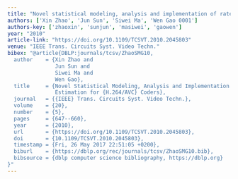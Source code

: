 ```yaml
---
title: "Novel statistical modeling, analysis and implementation of rate-distortion estimation for H. 264/AVC coders"
authors: ['Xin Zhao', 'Jun Sun', 'Siwei Ma', 'Wen Gao 0001']
authors-key: ['zhaoxin', 'sunjun', 'masiwei', 'gaowen']
year: "2010"
article-link: "https://doi.org/10.1109/TCSVT.2010.2045803"
venue: "IEEE Trans. Circuits Syst. Video Techn."
bibex: "@article{DBLP:journals/tcsv/ZhaoSMG10,
  author    = {Xin Zhao and
               Jun Sun and
               Siwei Ma and
               Wen Gao},
  title     = {Novel Statistical Modeling, Analysis and Implementation of Rate-Distortion
               Estimation for {H.264/AVC} Coders},
  journal   = {{IEEE} Trans. Circuits Syst. Video Techn.},
  volume    = {20},
  number    = {5},
  pages     = {647--660},
  year      = {2010},
  url       = {https://doi.org/10.1109/TCSVT.2010.2045803},
  doi       = {10.1109/TCSVT.2010.2045803},
  timestamp = {Fri, 26 May 2017 22:51:05 +0200},
  biburl    = {https://dblp.org/rec/journals/tcsv/ZhaoSMG10.bib},
  bibsource = {dblp computer science bibliography, https://dblp.org}
}"
---
```

